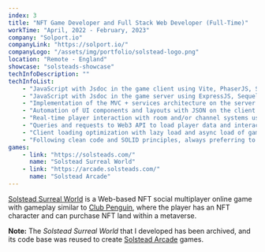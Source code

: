 ```yaml
---
index: 3
title: "NFT Game Developer and Full Stack Web Developer (Full-Time)"
workTime: "April, 2022 - February, 2023"
company: "Solport.io"
companyLink: "https://solport.io/"
companyLogo: "/assets/img/portfolio/solstead-logo.png"
location: "Remote - England"
showcase: "solsteads-showcase"
techInfoDescription: ""
techInfoList:
    - "JavaScript with Jsdoc in the game client using Vite, PhaserJS, SocketIO, colyseus, web3.js, and VueJS. NodeJS."
    - "JavaScript with Jsdoc in the game server using ExpressJS, Sequelize, JWT, colyseus, and SocketIO."
    - "Implementation of the MVC + services architecture on the server."
    - "Automation of UI components and layouts with JSON on the client."
    - "Real-time player interaction with room and/or channel systems using network event communication."
    - "Queries and requests to Web3 API to load player data and interaction within the game 'metaverse'."
    - "Client loading optimization with lazy load and async load of game resources."
    - "Following clean code and SOLID principles, always preferring to use the functional paradigm with object-oriented programming."
games:
    - link: "https://solsteads.com/"
      name: "Solstead Surreal World"
    - link: "https://arcade.solsteads.com/"
      name: "Solstead Arcade"
---
```


<p><a href="https://solsteads.com/" target="_blank">Solstead Surreal World</a> is a Web-based NFT social multiplayer online game with gameplay similar to <a href="https://clubpenguin.fandom.com/wiki/Club_Penguin" target="_blank">Club Penguin</a>, where the player has an NFT character and can purchase NFT land within a metaverse.</p>
<p>
    <b>Note:</b> The <i>Solstead Surreal World</i> that I developed has been archived, and its code base was reused to create <a href="https://arcade.solsteads.com/" target="_blank">Solstead Arcade</a> games.
</p>
